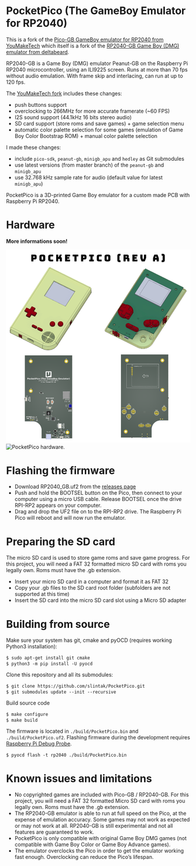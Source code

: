 # PocketPico (The GameBoy Emulator for RP2040)

This is a fork of the [Pico-GB GameBoy emulator for RP2040 from YouMakeTech](https://github.com/YouMakeTech/Pico-GB) which itself is a fork of the [RP2040-GB Game Boy (DMG) emulator from deltabeard](https://github.com/deltabeard/RP2040-GB).

RP2040-GB is a Game Boy (DMG) emulator Peanut-GB on the Raspberry Pi RP2040 microcontroller, using an ILI9225 screen. Runs at more than 70 fps without audio emulation. With frame skip and interlacing, can run at up to 120 fps.

The [YouMakeTech fork](https://github.com/YouMakeTech/Pico-GB) includes these changes:
* push buttons support
* overclocking to 266MHz for more accurate framerate (~60 FPS)
* I2S sound support (44.1kHz 16 bits stereo audio)
* SD card support (store roms and save games) + game selection menu
* automatic color palette selection for some games (emulation of Game Boy Color Bootstrap ROM) + manual color palette selection

I made these changes:
* include `pico-sdk`, `peanut-gb`, `minigb_apu` and `hedley` as Git submodules
* use latest versions (from master branch) of the `peanut-gb` and `minigb_apu`
* use 32.768 kHz sample rate for audio (default value for latest `minigb_apu`)

PocketPico is a 3D-printed Game Boy emulator for a custom made PCB with Raspberry Pi RP2040.

# Hardware

**More informations soon!**

![PocketPico hardware.](./docs/PocketPico-revision-A.png)
![PocketPico hardware.](./docs/PocketPico-prototype.jpg)

# Flashing the firmware

* Download RP2040_GB.uf2 from the [releases page](https://github.com/YouMakeTech/Pico-GB/releases)
* Push and hold the BOOTSEL button on the Pico, then connect to your computer using a micro USB cable. Release BOOTSEL once the drive RPI-RP2 appears on your computer.
* Drag and drop the UF2 file on to the RPI-RP2 drive. The Raspberry Pi Pico will reboot and will now run the emulator.

# Preparing the SD card

The micro SD card is used to store game roms and save game progress. For this project, you will need a FAT 32 formatted micro SD card with roms you legally own. Roms must have the .gb extension.

* Insert your micro SD card in a computer and format it as FAT 32
* Copy your .gb files to the SD card root folder (subfolders are not supported at this time)
* Insert the SD card into the micro SD card slot using a Micro SD adapter

# Building from source

Make sure your system has git, cmake and pyOCD (requires working Python3 installation):

```
$ sudo apt-get install git cmake
$ python3 -m pip install -U pyocd
```

Clone this repository and all its submodules:

```
$ git clone https://github.com/slintak/PocketPico.git
$ git submodules update --init --recursive
```

Build source code

```
$ make configure
$ make build
```

The firmware is located in `./build/PocketPico.bin` and `./build/PocketPico.uf2`. Flashing firmware during the development requires [Raspberry Pi Debug Probe](https://www.raspberrypi.com/products/debug-probe/).

```
$ pyocd flash -t rp2040 ./build/PocketPico.bin
```

# Known issues and limitations

* No copyrighted games are included with Pico-GB / RP2040-GB. For this project, you will need a FAT 32 formatted Micro SD card with roms you legally own. Roms must have the .gb extension.
* The RP2040-GB emulator is able to run at full speed on the Pico, at the expense of emulation accuracy. Some games may not work as expected or may not work at all. RP2040-GB is still experimental and not all features are guaranteed to work.
* PocketPico is only compatible with original Game Boy DMG games (not compatible with Game Boy Color or Game Boy Advance games).
* The emulator overclocks the Pico in order to get the emulator working fast enough. Overclocking can reduce the Pico’s lifespan.
